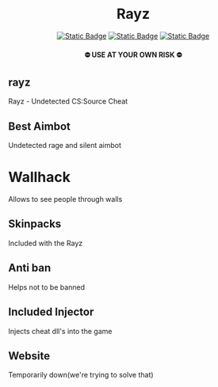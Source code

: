 <h1 align="center">
<br>Rayz
</h1>
<p align="center">
<a href="https://en.wikipedia.org/wiki/C%2B%2B"><img alt="Static Badge" src="https://img.shields.io/badge/build-C++-blue? 
style=flat&label=Language&logo=visualstudio&logoColor=%231082c3"></a>
<a href="https://store.steampowered.com/app/240/CounterStrike_Source"><img alt="Static Badge" src="https://img.shields.io/badge/Game-CSS-Red? 
style=flat&logo=image%2Fsvg%252bxml&logoColor=white&labelColor=gray&color=red"></a>
<a href="https://github.com/brokenmoony/rayz/releases"><img alt="Static Badge" src="https://img.shields.io/badge/Download-Rayz?style=flat&logo=DocuSign&logoColor=orange&labelColor=gray&color=orange">
</a>
</p>
<h4 align="center">
  ⛔ USE AT YOUR OWN RISK ⛔
</h4>

## rayz
Rayz - Undetected CS:Source Cheat
## Best Aimbot
Undetected rage and silent aimbot
# Wallhack
Allows to see people through walls
## Skinpacks
Included with the Rayz
## Anti ban
Helps not to be banned
## Included Injector
Injects cheat dll's into the game 
## Website
Temporarily down(we're trying to solve that)
